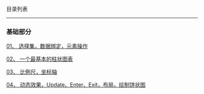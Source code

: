 目录列表

----


### 基础部分

[01、 选择集，数据绑定，元素操作](https://github.com/hanekaoru/WebLearningNotes/blob/master/d3/note/basic/01.md)

[02、 一个最基本的柱状图表](https://github.com/hanekaoru/WebLearningNotes/blob/master/d3/note/basic/02.md)

[03、 比例尺，坐标轴](https://github.com/hanekaoru/WebLearningNotes/blob/master/d3/note/basic/03.md)

[04、 动态效果，Update、Enter、Exit，布局，绘制饼状图](https://github.com/hanekaoru/WebLearningNotes/blob/master/d3/note/basic/04.md)